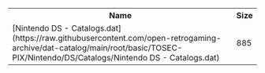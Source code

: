 <table>
<tr><th>Name</th><th>Size</th></tr>
<tr><td>[Nintendo DS - Catalogs.dat](https://raw.githubusercontent.com/open-retrogaming-archive/dat-catalog/main/root/basic/TOSEC-PIX/Nintendo/DS/Catalogs/Nintendo DS - Catalogs.dat)</td><td>885</td></tr>
</table>
